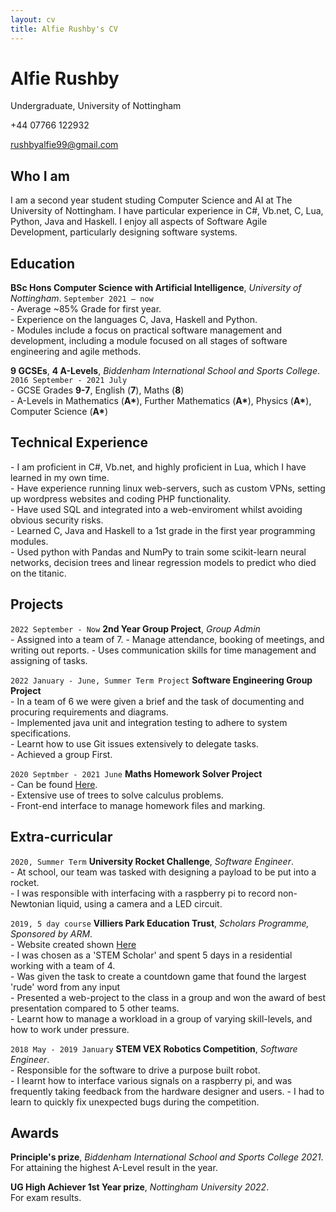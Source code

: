 ```yaml
---
layout: cv
title: Alfie Rushby's CV
---
```

# Alfie Rushby
Undergraduate, University of Nottingham

+44 07766 122932

<div id="webaddress">
<a href="mailto: rushbyalfie99@gmail.com">rushbyalfie99@gmail.com</a>
</div>


## Who I am

I am a second year student studing Computer Science and AI at The University of Nottingham. I have particular experience in C#, Vb.net, C, Lua, Python, Java and Haskell.
I enjoy all aspects of Software Agile Development, particularly designing software systems.


## Education

__BSc Hons Computer Science with Artificial Intelligence__, *University of Nottingham*.
`September 2021 – now` <br>
\- Average ~85% Grade for first year.<br>
\- Experience on the languages C, Java, Haskell and Python. <br>
\- Modules include a focus on practical software management and development, including a module focused on all stages of software engineering and agile methods.

__9 GCSEs__, __4 A-Levels__, *Biddenham International School and Sports College*.
`2016 September - 2021 July`<br>
\- GCSE Grades __9-7__, English (__7__), Maths (__8__) <br>
\- A-Levels in Mathematics (__A\*__), Further Mathematics (__A\*__), Physics (__A\*__), Computer Science (__A\*__)

## Technical Experience
\- I am proficient in C#, Vb.net, and highly proficient in Lua, which I have learned in my own time.<br>
\- Have experience running linux web-servers, such as custom VPNs, setting up wordpress websites and coding PHP functionality.<br>
\- Have used SQL and integrated into a web-enviroment whilst avoiding obvious security risks.<br>
\- Learned C, Java and Haskell to a 1st grade in the first year programming modules.<br>
\- Used python with Pandas and NumPy to train some scikit-learn neural networks, decision trees and linear regression models to predict who died on the titanic.<br>

## Projects

`2022 September - Now`
__2nd Year Group Project__, *Group Admin* <br>
\- Assigned into a team of 7. 
\- Manage attendance, booking of meetings, and writing out reports.
\- Uses communication skills for time management and assigning of tasks.


`2022 January - June, Summer Term Project`
__Software Engineering Group Project__ <br>
\- In a team of 6 we were given a brief and the task of documenting and procuring requirements and diagrams.<br>
\-  Implemented java unit and integration testing to adhere to system specifications.<br>
\- Learnt how to use Git issues extensively to delegate tasks. <br>
\- Achieved a group First.

`2020 Septmber - 2021 June`
__Maths Homework Solver Project__ <br>
\- Can be found <a href="https://github.com/ickeyben123/NEA">Here</a>.<br>
\- Extensive use of trees to solve calculus problems. <br>
\- Front-end interface to manage homework files and marking.
  
## Extra-curricular 

`2020, Summer Term`
__University Rocket Challenge__, *Software Engineer*. <br>
\- At school, our team was tasked with designing a payload to be put into a rocket. <br>
\- I was responsible with interfacing with a raspberry pi to record non-Newtonian liquid, using a camera and a LED circuit.

`2019, 5 day course`
__Villiers Park Education Trust__, *Scholars Programme, Sponsored by ARM*. <br>
\- Website created shown <a href="https://uploadingdictionairy.github.io/">Here</a> <br>
\- I was chosen as a 'STEM Scholar' and spent 5 days in a residential working with a team of 4. <br>
\- Was given the task to create a countdown game that found the largest 'rude' word from any input <br>
\- Presented a web-project to the class in a group and won the award of best presentation compared to 5 other teams. <br>
\- Learnt how to manage a workload in a group of varying skill-levels, and how to work under pressure.

`2018 May - 2019 January`
__STEM VEX Robotics Competition__, *Software Engineer*. <br>
\- Responsible for the software to drive a purpose built robot.<br>
\- I learnt how to interface various signals on a raspberry pi, and was frequently taking feedback from the hardware designer and users.
\- I had to learn to quickly fix unexpected bugs during the competition.

## Awards

__Principle's prize__, *Biddenham International School and Sports College 2021*. <br>
For attaining the highest A-Level result in the year.

__UG High Achiever 1st Year prize__, *Nottingham University 2022*. <br>
For exam results.

<!-- ### Footer

Last updated: May 2013 -->


